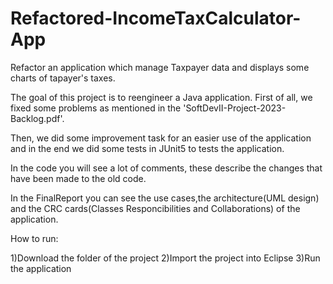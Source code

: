 # Refactored-IncomeTaxCalculator-App
Refactor an application which manage Taxpayer data and displays some charts of tapayer's taxes.

The goal of this project is to reengineer a Java application.
First of all, we fixed some problems as mentioned in the 'SoftDevII-Project-2023-Backlog.pdf'.

Then, we did some improvement task for an easier use of the application and in the end we did some tests in JUnit5 to tests the application.

In the code you will see a lot of comments, these describe the changes that have been made to the old code.

In the FinalReport you can see the use cases,the architecture(UML design) and the CRC cards(Classes Responcibilities and Collaborations) of the application.

How to run:

1)Download the folder of the project
2)Import the project into Eclipse
3)Run the application
